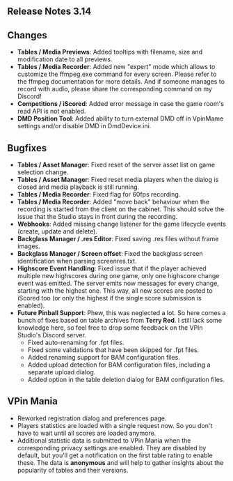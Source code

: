 ## Release Notes 3.14

## Changes

- **Tables / Media Previews**: Added tooltips with filename, size and modification date to all previews.
- **Tables / Media Recorder**: Added new "expert" mode which allows to customize the ffmpeg.exe command for every screen. Please refer to the ffmpeg documentation for more details. And if someone manages to record with audio, please share the corresponding command on my Discord!
- **Competitions / iScored**: Added error message in case the game room's read API is not enabled.
- **DMD Position Tool**: Added ability to turn external DMD off in VpinMame settings and/or disable DMD in DmdDevice.ini.


## Bugfixes

- **Tables / Asset Manager**: Fixed reset of the server asset list on game selection change.
- **Tables / Asset Manager**: Fixed reset media players when the dialog is closed and media playback is still running.
- **Tables / Media Recorder**: Fixed flag for 60fps recording.
- **Tables / Media Recorder**: Added "move back" behaviour when the recording is started from the client on the cabinet. This should solve the issue that the Studio stays in front during the recording.
- **Webhooks**: Added missing change listener for the game lifecycle events (create, update and delete).
- **Backglass Manager / .res Editor**: Fixed saving .res files without frame images.
- **Backglass Manager / Screen offset**: Fixed the backglass screen identification when parsing screenres.txt.
- **Highscore Event Handling**: Fixed issue that if the player achieved multiple new highscores during one game, only one highscore change event was emitted. The server emits now messages for every change, starting with the highest one. This way, all new scores are posted to iScored too (or only the highest if the single score submission is enabled).
- **Future Pinball Support**: Phew, this was neglected a lot. So here comes a bunch of fixes based on table archives from **Terry Red**. I still lack some knowledge here, so feel free to drop some feedback on the VPin Studio's Discord server.
  - Fixed auto-renaming for .fpt files.
  - Fixed some validations that have been skipped for .fpt files.
  - Added renaming support for BAM configuration files.
  - Added upload detection for BAM configuration files, including a separate upload dialog.
  - Added option in the table deletion dialog for BAM configuration files.


## VPin Mania

- Reworked registration dialog and preferences page.
- Players statistics are loaded with a single request now. So you don't have to wait until all scores are loaded anymore.
- Additional statistic data is submitted to VPin Mania when the corresponding privacy settings are enabled. They are disabled by default, but you'll get a notification on the first table rating to enable these. The data is **anonymous** and will help to gather insights about the popularity of tables and their versions. 
